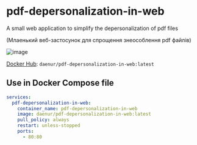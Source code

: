 # pdf-depersonalization-in-web

A small web application to simplify the depersonalization of pdf files

(Млаенький веб-застосунок для спрощення знеособлення pdf файлів)

![image](https://github.com/user-attachments/assets/cb9d0ad6-ed20-4ec3-8540-dff0f9c84756)



[Docker Hub](https://hub.docker.com/r/daenur/pdf-depersonalization-in-web): `daenur/pdf-depersonalization-in-web:latest`

## Use in Docker Compose file

```yml
services:
  pdf-depersonalization-in-web:
    container_name: pdf-depersonalization-in-web
    image: daenur/pdf-depersonalization-in-web:latest
    pull_policy: always
    restart: unless-stopped
    ports:
      - 80:80
```
